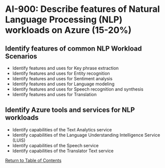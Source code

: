# AI-900: Describe features of Natural Language Processing (NLP) workloads on Azure (15-20%)

## Identify features of common NLP Workload Scenarios
- Identify features and uses for Key phrase extraction
- Identify features and uses for Entity recognition
- Identify features and uses for Sentiment analysis
- Identify features and uses for Language modeling
- Identify features and uses for Speech recognition and synthesis
- Identify features and uses for Translation

## Identify Azure tools and services for NLP workloads
- Identify capabilities of the Text Analytics service
- Identify capabilities of the Language Understanding Intelligence Service (LUIS)
- Identify capabilities of the Speech service
- Identify capabilities of the Translator Text service

[Return to Table of Contents](README.md)
